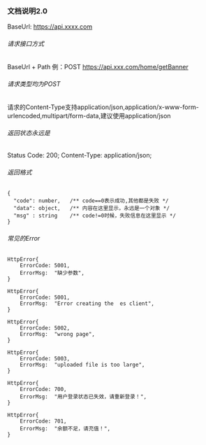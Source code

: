 ### 文档说明2.0

BaseUrl: https://api.xxxx.com

###### 请求接口方式
BaseUrl + Path
例：POST https://api.xxx.com/home/getBanner

###### 请求类型均为POST
请求的Content-Type支持application/json,application/x-www-form-urlencoded,multipart/form-data,建议使用application/json

###### 返回状态永远是
Status Code: 200; Content-Type: application/json;

###### 返回格式
```
{
  "code": number,   /** code==0表示成功,其他都是失败 */
  "data": object,   /** 内容在这里显示，永远是一个对象 */
  "msg" : string    /** code!=0时候，失败信息在这里显示 */
}
```

###### 常见的Error
```
HttpError{
	ErrorCode: 5001,
	ErrorMsg:  "缺少参数",
}

HttpError{
	ErrorCode: 5001,
	ErrorMsg:  "Error creating the  es client",
}

HttpError{
	ErrorCode: 5002,
	ErrorMsg:  "wrong page",
}

HttpError{
	ErrorCode: 5003,
	ErrorMsg:  "uploaded file is too large",
}

HttpError{
	ErrorCode: 700,
	ErrorMsg:  "用户登录状态已失效，请重新登录！",
}

HttpError{
	ErrorCode: 701,
	ErrorMsg:  "余额不足，请充值！",
}

```
